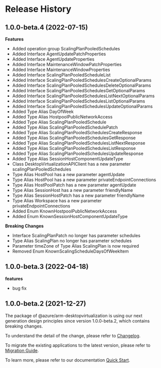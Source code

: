 # Release History
    
## 1.0.0-beta.4 (2022-07-15)
    
**Features**

  - Added operation group ScalingPlanPooledSchedules
  - Added Interface AgentUpdatePatchProperties
  - Added Interface AgentUpdateProperties
  - Added Interface MaintenanceWindowPatchProperties
  - Added Interface MaintenanceWindowProperties
  - Added Interface ScalingPlanPooledScheduleList
  - Added Interface ScalingPlanPooledSchedulesCreateOptionalParams
  - Added Interface ScalingPlanPooledSchedulesDeleteOptionalParams
  - Added Interface ScalingPlanPooledSchedulesGetOptionalParams
  - Added Interface ScalingPlanPooledSchedulesListNextOptionalParams
  - Added Interface ScalingPlanPooledSchedulesListOptionalParams
  - Added Interface ScalingPlanPooledSchedulesUpdateOptionalParams
  - Added Type Alias DayOfWeek
  - Added Type Alias HostpoolPublicNetworkAccess
  - Added Type Alias ScalingPlanPooledSchedule
  - Added Type Alias ScalingPlanPooledSchedulePatch
  - Added Type Alias ScalingPlanPooledSchedulesCreateResponse
  - Added Type Alias ScalingPlanPooledSchedulesGetResponse
  - Added Type Alias ScalingPlanPooledSchedulesListNextResponse
  - Added Type Alias ScalingPlanPooledSchedulesListResponse
  - Added Type Alias ScalingPlanPooledSchedulesUpdateResponse
  - Added Type Alias SessionHostComponentUpdateType
  - Class DesktopVirtualizationAPIClient has a new parameter scalingPlanPooledSchedules
  - Type Alias HostPool has a new parameter agentUpdate
  - Type Alias HostPool has a new parameter privateEndpointConnections
  - Type Alias HostPoolPatch has a new parameter agentUpdate
  - Type Alias SessionHost has a new parameter friendlyName
  - Type Alias SessionHostPatch has a new parameter friendlyName
  - Type Alias Workspace has a new parameter privateEndpointConnections
  - Added Enum KnownHostpoolPublicNetworkAccess
  - Added Enum KnownSessionHostComponentUpdateType

**Breaking Changes**

  - Interface ScalingPlanPatch no longer has parameter schedules
  - Type Alias ScalingPlan no longer has parameter schedules
  - Parameter timeZone of Type Alias ScalingPlan is now required
  - Removed Enum KnownScalingScheduleDaysOfWeekItem
    
## 1.0.0-beta.3 (2022-04-18)

**features**

  - bug fix

## 1.0.0-beta.2 (2021-12-27)
    
The package of @azure/arm-desktopvirtualization is using our next generation design principles since version 1.0.0-beta.2, which contains breaking changes.

To understand the detail of the change, please refer to [Changelog](https://aka.ms/js-track2-changelog).

To migrate the existing applications to the latest version, please refer to [Migration Guide](https://aka.ms/js-track2-migration-guide).

To learn more, please refer to our documentation [Quick Start](https://aka.ms/js-track2-quickstart).
